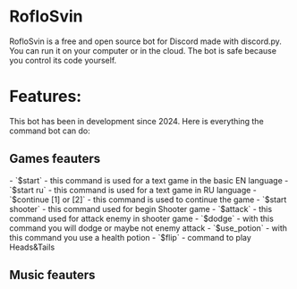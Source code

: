 # RofloSvin
RofloSvin is a free and open source bot for Discord made with discord.py. You can run it on your computer or in the cloud. The bot is safe because you control its code yourself.

# Features:
This bot has been in development since 2024. Here is everything the command bot can do:

<h2>Games feauters</h2>
- `$start` - this command is used for a text game in the basic EN language
- `$start ru` - this command is used for a text game in RU language
- `$continue [1] or [2]` - this command is used to continue the game
- `$start shooter` - this command used for begin Shooter game 
- `$attack` - this command used for attack enemy in shooter game
- `$dodge` - with this command you will dodge or maybe not enemy attack
- `$use_potion` - with this command you use a health potion 
- `$flip` - command to play Heads&Tails

<h2>Music feauters</h2>

